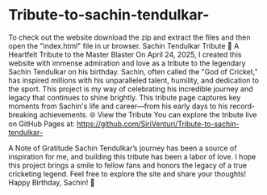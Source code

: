 # Tribute-to-sachin-tendulkar-
To check out the website download the zip and extract the files and then open the "index.html" file in ur browser.
Sachin Tendulkar Tribute 🌟
A Heartfelt Tribute to the Master Blaster
On April 24, 2025, I created this website with immense admiration and love as a tribute to the legendary Sachin Tendulkar on his birthday. Sachin, often called the "God of Cricket," has inspired millions with his unparalleled talent, humility, and dedication to the sport. This project is my way of celebrating his incredible journey and legacy that continues to shine brightly.
This tribute page captures key moments from Sachin's life and career—from his early days to his record-breaking achievements.
🌐 View the Tribute
You can explore the tribute live on GitHub Pages at:
https://github.com/SiriVenturi/Tribute-to-sachin-tendulkar-

A Note of Gratitude
Sachin Tendulkar’s journey has been a source of inspiration for me, and building this tribute has been a labor of love. I hope this project brings a smile to fellow fans and honors the legacy of a true cricketing legend. Feel free to explore the site and share your thoughts!
Happy Birthday, Sachin! 🏏


